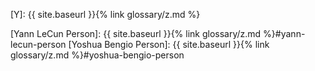[Y]: {{ site.baseurl }}{% link glossary/z.md %}

[Yann LeCun Person]: {{ site.baseurl }}{% link glossary/z.md %}#yann-lecun-person
[Yoshua Bengio Person]: {{ site.baseurl }}{% link glossary/z.md %}#yoshua-bengio-person
